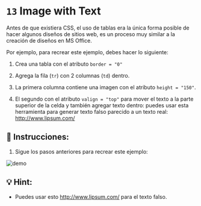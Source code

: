 # `13` Image with Text

Antes de que existiera CSS, el uso de tablas era la única forma posible de hacer algunos diseños de sitios web, es un proceso muy similar a la creación de diseños en MS Office.

Por ejemplo, para recrear este ejemplo, debes hacer lo siguiente:

1. Crea una tabla con el atributo `border = "0"`

2. Agrega la fila (`tr`) con 2 columnas (`td`) dentro.

3. La primera columna contiene una imagen con el atributo `height = "150"`.

4. El segundo con el atributo `valign = "top"` para mover el texto a la parte superior de la celda y también agregar texto dentro: puedes usar esta herramienta para generar texto falso parecido a un texto real: http://www.lipsum.com/

## 📝 Instrucciones:

1. Sigue los pasos anteriores para recrear este ejemplo:

![demo](../../.learn/assets/opTIFpg.png?raw=true)

## 💡 Hint:

+ Puedes usar esto http://www.lipsum.com/ para el texto falso.
